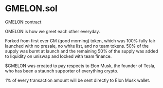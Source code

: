 # GMELON.sol

GMELON contract

GMELON is how we greet each other everyday.

Forked from first ever GM (good morning) token, which was 100% fully fair launched with no presale, no white list, and no team tokens. 50% of the supply was burnt at launch and the remaining 50% of the supply was added to liquidity on uniswap and locked with team finance.

$GMELON was created to pay respects to Elon Musk, the founder of Tesla, who has been a staunch supporter of everything crypto.

1% of every transaction amount will be sent directly to Elon Musk wallet.
